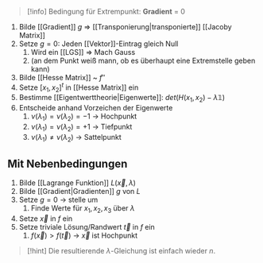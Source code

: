 > [!info] Bedingung für Extrempunkt: **Gradient** = 0

1. Bilde [[Gradient]] $g$ => [[Transponierung|transponierte]] [[Jacoby Matrix]]
2. Setze $g = 0$: Jeden [[Vektor]]-Eintrag gleich Null
	1. Wird ein [[LGS]] => Mach Gauss
	2. (an dem Punkt weiß mann, ob es überhaupt eine Extremstelle geben kann)
3. Bilde [[Hesse Matrix]] ~ $f''$
4. Setze $[x_{1}, x_{2}]^{t}$ in [[Hesse Matrix]] ein
5. Bestimme [[Eigentwerttheorie|Eigenwerte]]: $det(H(x_{1}, x_{2}) - \lambda\mathbb{1})$ 
6. Entscheide anhand Vorzeichen der Eigenwerte
	1. $\nu(\lambda_{1}) = \nu(\lambda_{2}) = -1$ -> Hochpunkt
	2. $\nu(\lambda_{1}) = \nu(\lambda_{2}) = +1$ -> Tiefpunkt
	3. $\nu(\lambda_{1}) \neq \nu(\lambda_{2})$ -> Sattelpunkt

## Mit Nebenbedingungen
1. Bilde [[Lagrange Funktion]] $L(\vec{x}, \lambda)$
2. Bilde [[Gradient|Gradienten]] $g$ von $L$
3. Setze $g = 0$ -> stelle um
	1. Finde Werte für $x_{1}, x_{2}, x_{3}$ über $\lambda$ 
4. Setze $\vec{x}$ in $f$ ein
5. Setze triviale Lösung/Randwert $\vec{t}$ in $f$ ein
	1. $f(\vec{x}) > f(\vec{t})$ -> $\vec{x}$ ist Hochpunkt

> [!hint] Die resultierende $\lambda$-Gleichung ist einfach wieder $n$.

